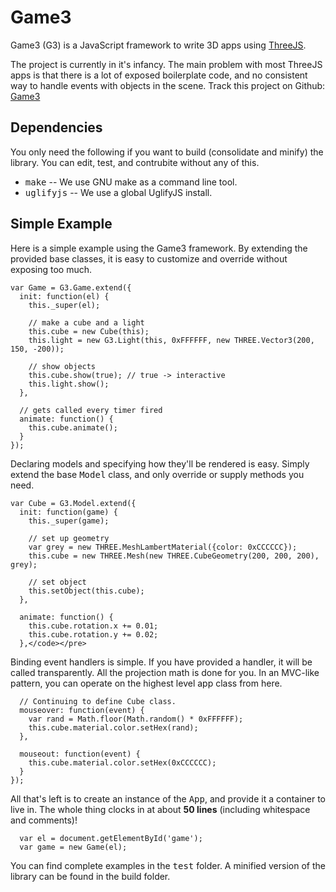 # Game3

Game3 (G3) is a JavaScript framework to write 3D apps using <a href="http://threejs.org/">ThreeJS</a>.

The project is currently in it's infancy. The main problem with most ThreeJS apps is that there is a lot of exposed boilerplate code, and no consistent way to handle events with objects in the scene. Track this project on Github: <a href="https://github.com/abhandaru/Game3">Game3</a>

## Dependencies

You only need the following if you want to build (consolidate and minify) the library. You can edit, test, and contrubite without any of this.

- <tt>make</tt> -- We use GNU make as a command line tool.
- <tt>uglifyjs</tt> -- We use a global UglifyJS install.

## Simple Example

Here is a simple example using the Game3 framework. By extending the provided base classes, it is easy to customize and override without exposing too much.

    var Game = G3.Game.extend({
      init: function(el) {
        this._super(el);

        // make a cube and a light
        this.cube = new Cube(this);
        this.light = new G3.Light(this, 0xFFFFFF, new THREE.Vector3(200, 150, -200));

        // show objects
        this.cube.show(true); // true -> interactive
        this.light.show();
      },

      // gets called every timer fired
      animate: function() {
        this.cube.animate();
      }
    });

Declaring models and specifying how they'll be rendered is easy. Simply extend the base <tt>Model</tt> class, and only override or supply methods you need.

    var Cube = G3.Model.extend({
      init: function(game) {
        this._super(game);

        // set up geometry
        var grey = new THREE.MeshLambertMaterial({color: 0xCCCCCC});
        this.cube = new THREE.Mesh(new THREE.CubeGeometry(200, 200, 200), grey);

        // set object
        this.setObject(this.cube);
      },

      animate: function() {
        this.cube.rotation.x += 0.01;
        this.cube.rotation.y += 0.02;
      },</code></pre>

Binding event handlers is simple. If you have provided a handler, it will be called transparently. All the projection math is done for you. In an MVC-like pattern, you can operate on the highest level app class from here.

      // Continuing to define Cube class.
      mouseover: function(event) {
        var rand = Math.floor(Math.random() * 0xFFFFFF);
        this.cube.material.color.setHex(rand);
      },

      mouseout: function(event) {
        this.cube.material.color.setHex(0xCCCCCC);
      }
    });

All that's left is to create an instance of the <tt>App</tt>, and provide it a container to live in. The whole thing clocks in at about <b>50 lines</b> (including whitespace and comments)!

      var el = document.getElementById('game');
      var game = new Game(el);

You can find complete examples in the <tt>test</tt> folder. A minified version of the library can be found in the build folder.

